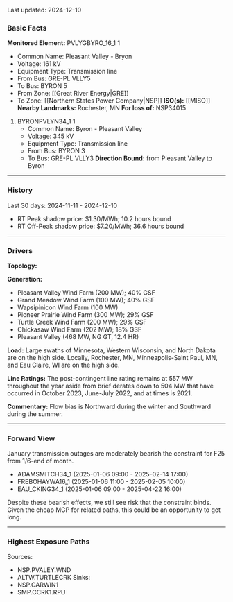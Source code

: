 Last updated: 2024-12-10
### Basic Facts
**Monitored Element:** PVLYGBYRO_16_1 1
- Common Name: Pleasant Valley - Bryon
- Voltage: 161 kV
- Equipment Type: Transmission line
- From Bus: GRE-PL VLLY5
- To Bus: BYRON 5
- From Zone: [[Great River Energy|GRE]]
- To Zone: [[Northern States Power Company|NSP]]
**ISO(s):** [[MISO]]
**Nearby Landmarks:** Rochester, MN
**For loss of:** NSP34015
1. BYRONPVLYN34_1 1
    - Common Name: Byron - Pleasant Valley
    - Voltage: 345 kV
	- Equipment Type: Transmission line
    - From Bus: BYRON 3
    - To Bus: GRE-PL VLLY3
**Direction Bound:** from Pleasant Valley to Byron
---
### History
Last 30 days: 2024-11-11 - 2024-12-10
- RT Peak shadow price: $1.30/MWh; 10.2 hours bound
- RT Off-Peak shadow price: $7.20/MWh; 36.6 hours bound

---
### Drivers
**Topology:**

**Generation:**
- Pleasant Valley Wind Farm (200 MW); 40% GSF
- Grand Meadow Wind Farm (100 MW); 40% GSF
- Wapsipinicon Wind Farm (100 MW)
- Pioneer Prairie Wind Farm (300 MW); 29% GSF
- Turtle Creek Wind Farm (200 MW); 29% GSF
- Chickasaw Wind Farm (202 MW); 18% GSF
- Pleasant Valley (468 MW, NG GT, 12.4 HR)

**Load:**
Large swaths of Minnesota, Western Wisconsin, and North Dakota are on the high side. Locally, Rochester, MN, Minneapolis-Saint Paul, MN, and Eau Claire, WI are on the high side.

**Line Ratings:**
The post-contingent line rating remains at 557 MW throughout the year aside from brief derates down to 504 MW that have occurred in October 2023, June-July 2022, and at times is 2021.

**Commentary:**
Flow bias is Northward during the winter and Southward during the summer.

---
### Forward View
January transmission outages are moderately bearish the constraint for F25 from 1/6-end of month.
- ADAMSMITCH34_1 (2025-01-06 09:00 - 2025-02-14 17:00)
- FREBOHAYWA16_1 (2025-01-06 11:00 - 2025-02-05 10:00)
- EAU_CKING34_1 (2025-01-06 09:00 - 2025-04-22 16:00)

Despite these bearish effects, we still see risk that the constraint binds. Given the cheap MCP for related paths, this could be an opportunity to get long.

---
### Highest Exposure Paths
Sources:
- NSP.PVALEY.WND
- ALTW.TURTLECRK
Sinks:
- NSP.GARWIN1
- SMP.CCRK1.RPU